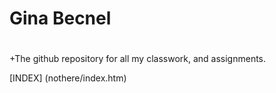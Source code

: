 # Gina Becnel <h1>
+The github repository for all my classwork, and assignments. 

[INDEX] (nothere/index.htm)
